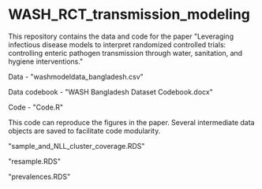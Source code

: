 # WASH_RCT_transmission_modeling

This repository contains the data and code for the paper "Leveraging infectious disease models to interpret 
randomized controlled trials: controlling enteric pathogen transmission through water, sanitation, and hygiene interventions."

Data - "washmodeldata_bangladesh.csv"

Data codebook - "WASH Bangladesh Dataset Codebook.docx"

Code - "Code.R"

This code can reproduce the figures in the paper. Several intermediate data objects are saved to facilitate code modularity.

"sample_and_NLL_cluster_coverage.RDS"

"resample.RDS"

"prevalences.RDS"
